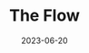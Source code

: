 ---
title: "The Flow"
excerpt: ""
date: 2023-06-20
header:
  overlay_image: /venice/flow-3v1.jpg
---